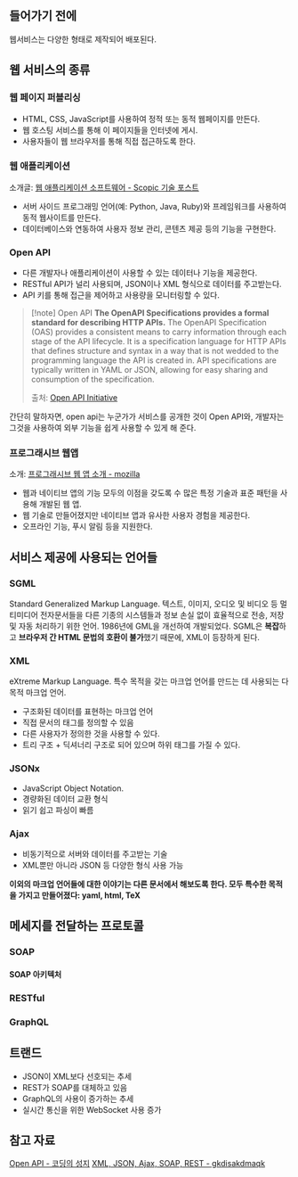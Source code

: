 ## 들어가기 전에
웹서비스는 다양한 형태로 제작되어 배포된다.


## 웹 서비스의 종류
### 웹 페이지 퍼블리싱
- HTML, CSS, JavaScript를 사용하여 정적 또는 동적 웹페이지를 만든다.
- 웹 호스팅 서비스를 통해 이 페이지들을 인터넷에 게시.
- 사용자들이 웹 브라우저를 통해 직접 접근하도록 한다.
### 웹 애플리케이션
소개글: [웹 애플리케이션 소프트웨어 - Scopic 기술 포스트](https://scopicsoftware.com/ko/blog/web-application-software/)
- 서버 사이드 프로그래밍 언어(예: Python, Java, Ruby)와 프레임워크를 사용하여 동적 웹사이트를 만든다.
- 데이터베이스와 연동하여 사용자 정보 관리, 콘텐츠 제공 등의 기능을 구현한다.
### Open API
- 다른 개발자나 애플리케이션이 사용할 수 있는 데이터나 기능을 제공한다.
- RESTful API가 널리 사용되며, JSON이나 XML 형식으로 데이터를 주고받는다.
- API 키를 통해 접근을 제어하고 사용량을 모니터링할 수 있다.

> [!note] Open API
> **The OpenAPI Specifications provides a formal standard for describing HTTP APIs.**
> The OpenAPI Specification (OAS) provides a consistent means to carry information through each stage of the API lifecycle. It is a specification language for HTTP APIs that defines structure and syntax in a way that is not wedded to the programming language the API is created in. API specifications are typically written in YAML or JSON, allowing for easy sharing and consumption of the specification.
> 
> 출처: [Open API Initiative](https://www.openapis.org/)

간단히 말하자면, open api는 누군가가 서비스를 공개한 것이 Open API와, 개발자는 그것을 사용하여 외부 기능을 쉽게 사용할 수 있게 해 준다.
### 프로그래시브 웹앱
소개: [프로그래시브 웹 앱 소개 - mozilla](https://developer.mozilla.org/ko/docs/Web/Progressive_web_apps/Tutorials/js13kGames)
- 웹과 네이티브 앱의 기능 모두의 이점을 갖도록 수 많은 특정 기술과 표준 패턴을 사용해 개발된 웹 앱.
- 웹 기술로 만들어졌지만 네이티브 앱과 유사한 사용자 경험을 제공한다.
- 오프라인 기능, 푸시 알림 등을 지원한다.
## 서비스 제공에 사용되는 언어들
### SGML
Standard Generalized Markup Language. 텍스트, 이미지, 오디오 및 비디오 등 멀티미디어 전자문서들을 다른 기종의 시스템들과 정보 손실 없이 효율적으로 전송, 저장 및 자동 처리하기 위한 언어. 1986년에 GML을 개선하여 개발되었다. SGML은 **복잡**하고 **브라우저 간 HTML 문법의 호환이 불가**했기 때문에, XML이 등장하게 된다.  
### XML
eXtreme Markup Language. 특수 목적을 갖는 마크업 언어를 만드는 데 사용되는 다목적 마크업 언어.
- 구조화된 데이터를 표현하는 마크업 언어
- 직접 문서의 태그를 정의할 수 있음
- 다른 사용자가 정의한 것을 사용할 수 있다.
- 트리 구조 + 딕셔너리 구조로 되어 있으며 하위 태그를 가질 수 있다.
### JSONx
- JavaScript Object Notation.
- 경량화된 데이터 교환 형식
- 읽기 쉽고 파싱이 빠름

### Ajax
- 비동기적으로 서버와 데이터를 주고받는 기술
- XML뿐만 아니라 JSON 등 다양한 형식 사용 가능

**이외의 마크업 언어들에 대한 이야기는 다른 문서에서 해보도록 한다. 모두 특수한 목적을 가지고 만들어졌다: yaml, html, TeX**
## 메세지를 전달하는 프로토콜
### SOAP


#### SOAP 아키텍처
###  RESTful

### GraphQL
## 트랜드
- JSON이 XML보다 선호되는 추세
- REST가 SOAP를 대체하고 있음
- GraphQL의 사용이 증가하는 추세
- 실시간 통신을 위한 WebSocket 사용 증가
## 참고 자료
[Open API - 코딩의 성지](https://devkingdom.tistory.com/11)
[XML, JSON, Ajax, SOAP, REST - gkdisakdmaqk](https://blog.naver.com/gkdisakdmaqk/221320917084)
